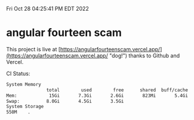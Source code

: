 Fri Oct 28 04:25:41 PM EDT 2022

# angular fourteen scam


This project is live at [https://angularfourteenscam.vercel.app/](https://angularfourteenscam.vercel.app/ "dog!") thanks to Github and Vercel.

CI Status: 

```bash
System Memory
               total        used        free      shared  buff/cache   available
Mem:            15Gi       7.3Gi       2.6Gi       823Mi       5.4Gi       6.9Gi
Swap:          8.0Gi       4.5Gi       3.5Gi
System Storage
550M	.

